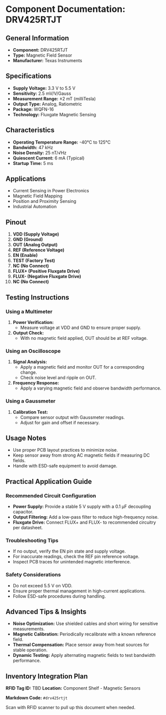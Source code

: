 # Component Documentation: DRV425RTJT

## General Information

- **Component:** DRV425RTJT
- **Type:** Magnetic Field Sensor
- **Manufacturer:** Texas Instruments

## Specifications

- **Supply Voltage:** 3.3 V to 5.5 V
- **Sensitivity:** 2.5 mV/V/Gauss
- **Measurement Range:** ±2 mT (milliTesla)
- **Output Type:** Analog, Ratiometric
- **Package:** WQFN-16
- **Technology:** Fluxgate Magnetic Sensing

## Characteristics

- **Operating Temperature Range:** -40°C to 125°C
- **Bandwidth:** 47 kHz
- **Noise Density:** 25 nT/√Hz
- **Quiescent Current:** 6 mA (Typical)
- **Startup Time:** 5 ms

## Applications

- Current Sensing in Power Electronics
- Magnetic Field Mapping
- Position and Proximity Sensing
- Industrial Automation

## Pinout

1. **VDD (Supply Voltage)**
2. **GND (Ground)**
3. **OUT (Analog Output)**
4. **REF (Reference Voltage)**
5. **EN (Enable)**
6. **TEST (Factory Test)**
7. **NC (No Connect)**
8. **FLUX+ (Positive Fluxgate Drive)**
9. **FLUX- (Negative Fluxgate Drive)**
10. **NC (No Connect)**

## Testing Instructions

### Using a Multimeter

1. **Power Verification:**
    - Measure voltage at VDD and GND to ensure proper supply.
2. **Output Check:**
    - With no magnetic field applied, OUT should be at REF voltage.

### Using an Oscilloscope

1. **Signal Analysis:**
    - Apply a magnetic field and monitor OUT for a corresponding change.
    - Check noise level and ripple on OUT.
2. **Frequency Response:**
    - Apply a varying magnetic field and observe bandwidth performance.

### Using a Gaussmeter

1. **Calibration Test:**
    - Compare sensor output with Gaussmeter readings.
    - Adjust for gain and offset if necessary.

## Usage Notes

- Use proper PCB layout practices to minimize noise.
- Keep sensor away from strong AC magnetic fields if measuring DC fields.
- Handle with ESD-safe equipment to avoid damage.

## Practical Application Guide

### Recommended Circuit Configuration

- **Power Supply:** Provide a stable 5 V supply with a 0.1 µF decoupling capacitor.
- **Output Filtering:** Add a low-pass filter to reduce high-frequency noise.
- **Fluxgate Drive:** Connect FLUX+ and FLUX- to recommended circuitry per datasheet.

### Troubleshooting Tips

- If no output, verify the EN pin state and supply voltage.
- For inaccurate readings, check the REF pin reference voltage.
- Inspect PCB traces for unintended magnetic interference.

### Safety Considerations

- Do not exceed 5.5 V on VDD.
- Ensure proper thermal management in high-current applications.
- Follow ESD-safe procedures during handling.

## Advanced Tips & Insights

- **Noise Optimization:** Use shielded cables and short wiring for sensitive measurements.
- **Magnetic Calibration:** Periodically recalibrate with a known reference field.
- **Thermal Compensation:** Place sensor away from heat sources for stable operation.
- **Dynamic Testing:** Apply alternating magnetic fields to test bandwidth performance.

## Inventory Integration Plan

**RFID Tag ID:** TBD **Location:** Component Shelf - Magnetic Sensors

**Markdown Code:** `#drv425rtjt`

Scan with RFID scanner to pull up this document when needed.